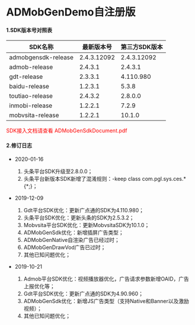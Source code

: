 # ADMobGenDemo自注册版

#### 1.SDK版本号对照表

| SDK名称             | 最新版本号  | 第三方SDK版本 |
| ------------------- | ----------- | ------------ |
| admobgensdk-release | 2.4.3.12092 | 2.4.3.12092  |
| admob-release       | 2.4.3.1     | 2.4.3.1      |
| gdt-release         | 2.3.3.1     | 4.110.980    |
| baidu-release       | 1.2.3.1     | 5.3.8        |
| toutiao-release     | 2.4.3.2    | 2.8.0.0 |
| inmobi-release      | 1.2.2.1     | 7.2.9        |
| mobvsita-release    | 1.2.2.1     | 10.1.0       |

<font color=#ff0000>SDK接入文档请查看 ADMobGenSdkDocument.pdf </font>



#### 2.修订日志

* 2020-01-16
  
  1. 头条平台SDK升级至2.8.0.0；
  2. 头条平台新版本SDK新增了混淆规则：-keep class com.pgl.sys.ces.* {*;}；
  
* 2019-12-09
  
  1. Gdt平台SDK优化：更新广点通的SDK为4.110.980；
  2. 头条平台SDK优化：更新头条的SDK为2.5.3.2；
  3. Mobvsita平台SDK优化：更新MobvsitaSDK为10.1.0；
  4. ADMobGenSdk优化：新增插屏广告类型；
  5. ADMobGenNative自渲染广告已经过时；
  6. ADMobGenDrawVod广告已过时；
  7. 其他已知问题优化；
* 2019-10-21
  
  1. Admob平台SDK优化：视频播放器优化，广告请求参数新增OAID，广告上报优化等；
  2. Gdt平台SDK优化：更新广点通的SDK为4.90.960；
  3. ADMobGenSdk优化：新增JS广告类型（支持Native和Banner以及激励视频）；
  4. 其他已知问题优化；

  
